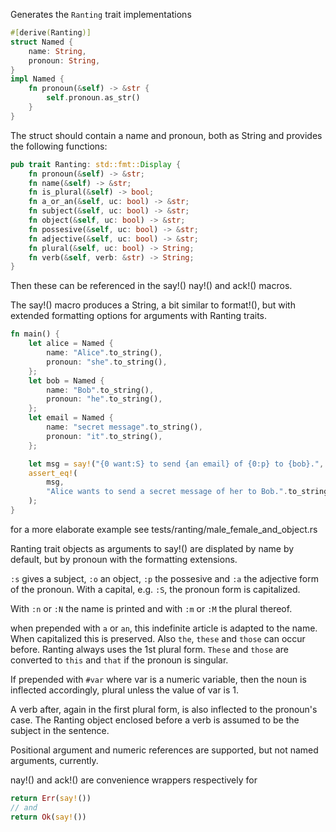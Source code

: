 
Generates the `Ranting` trait implementations
```rust
#[derive(Ranting)]
struct Named {
    name: String,
    pronoun: String,
}
impl Named {
    fn pronoun(&self) -> &str {
        self.pronoun.as_str()
    }
}
```
The struct should contain a name and pronoun, both as String and provides the following functions:

```rust
pub trait Ranting: std::fmt::Display {
    fn pronoun(&self) -> &str;
    fn name(&self) -> &str;
    fn is_plural(&self) -> bool;
    fn a_or_an(&self, uc: bool) -> &str;
    fn subject(&self, uc: bool) -> &str;
    fn object(&self, uc: bool) -> &str;
    fn possesive(&self, uc: bool) -> &str;
    fn adjective(&self, uc: bool) -> &str;
    fn plural(&self, uc: bool) -> String;
    fn verb(&self, verb: &str) -> String;
}
```
Then these can be referenced in the say!() nay!() and ack!() macros.

The say!() macro produces a String, a bit similar to format!(), but with extended
formatting options for arguments with Ranting traits.

```rust
fn main() {
    let alice = Named {
        name: "Alice".to_string(),
        pronoun: "she".to_string(),
    };
    let bob = Named {
        name: "Bob".to_string(),
        pronoun: "he".to_string(),
    };
    let email = Named {
        name: "secret message".to_string(),
        pronoun: "it".to_string(),
    };

    let msg = say!("{0 want:S} to send {an email} of {0:p} to {bob}.", alice);
    assert_eq!(
        msg,
        "Alice wants to send a secret message of her to Bob.".to_string()
    );
}
```
for a more elaborate example see tests/ranting/male_female_and_object.rs

Ranting trait objects as arguments to say!()  are displated by name by
default, but by pronoun with the formatting extensions.

`:s` gives a subject, `:o` an object, `:p` the possesive and `:a` the adjective
form of the pronoun. With a capital, e.g. `:S`, the pronoun form is capitalized.

With `:n` or `:N` the name is printed and with `:m` or `:M` the plural thereof.

when prepended with `a` or `an`, this indefinite article is adapted to the name.
When capitalized this is preserved. Also `the`, `these` and `those` can occur before.
Ranting always uses the 1st plural form. `These` and `those` are converted to `this`
and `that` if the pronoun is singular.

If prepended with `#var` where var is a numeric variable, then the noun is inflected
accordingly, plural unless the value of var is 1.

A verb after, again in the first plural form, is also inflected to the pronoun's case.
The Ranting object enclosed before a verb is assumed to be the subject in the sentence.

Positional argument and numeric references are supported, but not named arguments,
currently.

nay!() and ack!() are convenience wrappers respectively for 

```rust
return Err(say!())
// and
return Ok(say!())
```
